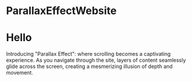 # ParallaxEffectWebsite
<H1>Hello</H1>
Introducing "Parallax Effect": where scrolling becomes a captivating experience. As you navigate through the site, layers of content seamlessly glide across the screen, creating a mesmerizing illusion of depth and movement.
